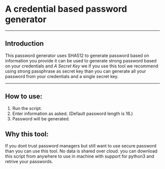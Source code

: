 # A credential based password generator

***

## Introduction

This password generator uses SHA512 to generate password based on information you provide it can be used to generate strong password based on your credentials and *A Secret Key* we if you use this tool we recommend using strong passphrase as secret key than you can generate all your password from your credentials and a single secret key.

***

## How to use: 

1. Run the script.
1. Enter information as asked. (Default password length is 16.)
1. Password will be generated.

## Why this tool:
If you dont trust password managers but still want to use secure password than you can use this tool. No data is shared over cloud. you can download this script from anywhere to use in machine with support for python3 and retrive your passwords.